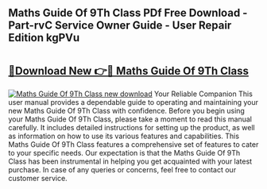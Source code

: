 ## Maths Guide Of 9Th Class PDf Free Download - Part-rvC Service Owner Guide - User Repair Edition kgPVu

# <h2><a href="http://bc53737.oget.top/?id=Maths+Guide+Of+9Th+Class">🔗Download New 👉🔴 Maths Guide Of 9Th Class</a></h2>

[![Maths Guide Of 9Th Class new download](https://i.imgur.com/5g1atiW.png)](http://bc53737.oget.top/?id=Maths+Guide+Of+9Th+Class)
Your Reliable Companion This user manual provides a dependable guide to operating and maintaining your new Maths Guide Of 9Th Class with confidence. Before you begin using your Maths Guide Of 9Th Class, please take a moment to read this manual carefully. It includes detailed instructions for setting up the product, as well as information on how to use its various features and capabilities. This Maths Guide Of 9Th Class features a comprehensive set of features to cater to your specific needs. Our expectation is that the Maths Guide Of 9Th Class has been instrumental in helping you get acquainted with your latest purchase. In case of any queries or concerns, feel free to contact our customer service.
